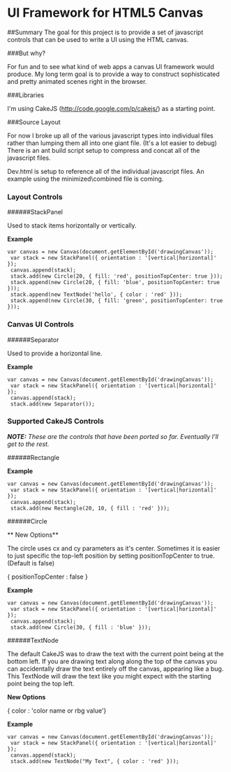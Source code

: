 UI Framework for HTML5 Canvas
==============================

##Summary
The goal for this project is to provide a set of javascript controls that can be used to write a UI using the HTML canvas. 

###But why? 

For fun and to see what kind of web apps a canvas UI framework would produce. My long term goal is to provide a way to construct sophisticated and pretty animated scenes right in the browser.

###Libraries

I'm using CakeJS (http://code.google.com/p/cakejs/) as a starting point.

###Source Layout

For now I broke up all of the various javascript types into individual files rather than lumping them all into one giant file. (It's a lot easier to debug) There is an ant build script setup to compress and concat all of the javascript files. 

Dev.html is setup to reference all of the individual javascript files. An example using the minimized\combined file is coming.

### Layout Controls

######StackPanel

Used to stack items horizontally or vertically. 

**Example**
<pre><code>var canvas = new Canvas(document.getElementById('drawingCanvas'));
 var stack = new StackPanel({ orientation : '[vertical|horizontal]' });
 canvas.append(stack);
 stack.add(new Circle(20, { fill: 'red', positionTopCenter: true }));
 stack.append(new Circle(20, { fill: 'blue', positionTopCenter: true }));
 stack.append(new TextNode('hello', { color : 'red' }));
 stack.append(new Circle(30, { fill: 'green', positionTopCenter: true }));
</code></pre>

### Canvas UI Controls

######Separator

Used to provide a horizontal line.

**Example**
<pre><code>var canvas = new Canvas(document.getElementById('drawingCanvas'));
 var stack = new StackPanel({ orientation : '[vertical|horizontal]' });
 canvas.append(stack);
 stack.add(new Separator());</code></pre>

### Supported CakeJS Controls

__*NOTE:*__ _These are the controls that have been ported so far. Eventually I'll get to the rest._

######Rectangle

**Example**
<pre><code>var canvas = new Canvas(document.getElementById('drawingCanvas'));
 var stack = new StackPanel({ orientation : '[vertical|horizontal]' });
 canvas.append(stack);
 stack.add(new Rectangle(20, 10, { fill : 'red' }));</code></pre>

######Circle

** New Options**

The circle uses cx and cy parameters as it's center. Sometimes it is easier to just specific the top-left position by setting positionTopCenter to true. (Default is false)

{ positionTopCenter : false }

**Example**
<pre><code>var canvas = new Canvas(document.getElementById('drawingCanvas'));
 var stack = new StackPanel({ orientation : '[vertical|horizontal]' });
 canvas.append(stack);
 stack.add(new Circle(30, { fill : 'blue' }));</code></pre>

######TextNode

The default CakeJS was to draw the text with the current point being at the bottom left. If you are drawing text along along the top of the canvas you can accidentally draw the text entirely off the canvas, appearing like a bug. This TextNode will draw the text like you might expect with the starting point being the top left.

**New Options**

{ color : 'color name or rbg value'}

**Example**
<pre><code>var canvas = new Canvas(document.getElementById('drawingCanvas'));
 var stack = new StackPanel({ orientation : '[vertical|horizontal]' });
 canvas.append(stack);
 stack.add(new TextNode("My Text", { color : 'red' }));</code></pre>
